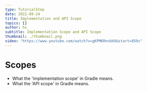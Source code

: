 ```yaml
---
type: TutorialStep
date: 2022-09-24
title: Implementation and API Scope
topics: []
author: hs
subtitle: Implementation Scope and API Scope
thumbnail: ./thumbnail.png
video: "https://www.youtube.com/watch?v=gKPMKRnnbXU&start=859s"
---
```


# Scopes

- What the 'implementation scope' in Gradle means.
- What the 'API scope' in Gradle means.
